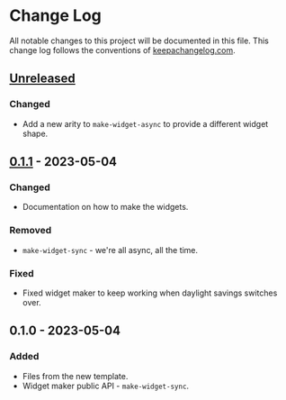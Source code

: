 # Change Log
All notable changes to this project will be documented in this file. This change log follows the conventions of [keepachangelog.com](http://keepachangelog.com/).

## [Unreleased]
### Changed
- Add a new arity to `make-widget-async` to provide a different widget shape.

## [0.1.1] - 2023-05-04
### Changed
- Documentation on how to make the widgets.

### Removed
- `make-widget-sync` - we're all async, all the time.

### Fixed
- Fixed widget maker to keep working when daylight savings switches over.

## 0.1.0 - 2023-05-04
### Added
- Files from the new template.
- Widget maker public API - `make-widget-sync`.

[Unreleased]: https://sourcehost.site/your-name/aula04/compare/0.1.1...HEAD
[0.1.1]: https://sourcehost.site/your-name/aula04/compare/0.1.0...0.1.1
